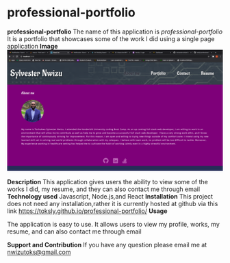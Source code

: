# professional-portfolio
<strong>professional-portfolio</strong>
The name of this application is <i>professional-portfolio</i> It is a portfolio that showcases some of the work I did using a single page application
<strong>Image</strong>
![](src/assets/images/readme-image.png)

<strong>Description</strong>
This application gives users the ability to view some of the works I did, my resume, and they can also contact me through email
<strong>Technology used</strong>
 Javascript, Node.js,and React
<strong>Installation</strong>
This project does not need any installation,rather it is currently hosted at github via this link https://toksly.github.io/professional-portfolio/
<strong>Usage</strong>

The application is easy to use. It allows users to view my profile, works, my resume, and can also contact me through email

<strong>Support and Contribution</strong>
If you have any question please email me at nwizutoks@gmail.com
